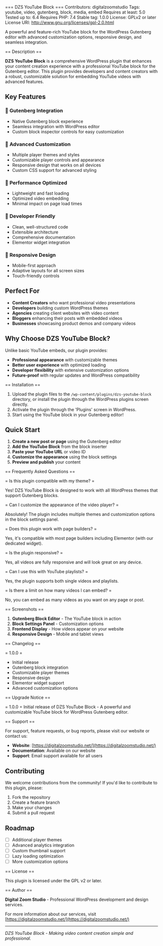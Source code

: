 === DZS YouTube Block ===
Contributors: digitalzoomstudio
Tags: youtube, video, gutenberg, block, media, embed
Requires at least: 5.0
Tested up to: 6.4
Requires PHP: 7.4
Stable tag: 1.0.0
License: GPLv2 or later
License URI: http://www.gnu.org/licenses/gpl-2.0.html

A powerful and feature-rich YouTube block for the WordPress Gutenberg editor with advanced customization options, responsive design, and seamless integration.

== Description ==

**DZS YouTube Block** is a comprehensive WordPress plugin that enhances your content creation experience with a professional YouTube block for the Gutenberg editor. This plugin provides developers and content creators with a robust, customizable solution for embedding YouTube videos with advanced features.

## Key Features

### 🎯 **Gutenberg Integration**
- Native Gutenberg block experience
- Seamless integration with WordPress editor
- Custom block inspector controls for easy customization

### 🎨 **Advanced Customization**
- Multiple player themes and styles
- Customizable player controls and appearance
- Responsive design that works on all devices
- Custom CSS support for advanced styling

### 🚀 **Performance Optimized**
- Lightweight and fast loading
- Optimized video embedding
- Minimal impact on page load times

### 🔧 **Developer Friendly**
- Clean, well-structured code
- Extensible architecture
- Comprehensive documentation
- Elementor widget integration

### 📱 **Responsive Design**
- Mobile-first approach
- Adaptive layouts for all screen sizes
- Touch-friendly controls

## Perfect For

- **Content Creators** who want professional video presentations
- **Developers** building custom WordPress themes
- **Agencies** creating client websites with video content
- **Bloggers** enhancing their posts with embedded videos
- **Businesses** showcasing product demos and company videos

## Why Choose DZS YouTube Block?

Unlike basic YouTube embeds, our plugin provides:
- **Professional appearance** with customizable themes
- **Better user experience** with optimized loading
- **Developer flexibility** with extensive customization options
- **Future-proof** with regular updates and WordPress compatibility

== Installation ==

1. Upload the plugin files to the `/wp-content/plugins/dzs-youtube-block` directory, or install the plugin through the WordPress plugins screen directly.
2. Activate the plugin through the 'Plugins' screen in WordPress.
3. Start using the YouTube block in your Gutenberg editor!

## Quick Start

1. **Create a new post or page** using the Gutenberg editor
2. **Add the YouTube Block** from the block inserter
3. **Paste your YouTube URL** or video ID
4. **Customize the appearance** using the block settings
5. **Preview and publish** your content

== Frequently Asked Questions ==

= Is this plugin compatible with my theme? =

Yes! DZS YouTube Block is designed to work with all WordPress themes that support Gutenberg blocks.

= Can I customize the appearance of the video player? =

Absolutely! The plugin includes multiple themes and customization options in the block settings panel.

= Does this plugin work with page builders? =

Yes, it's compatible with most page builders including Elementor (with our dedicated widget).

= Is the plugin responsive? =

Yes, all videos are fully responsive and will look great on any device.

= Can I use this with YouTube playlists? =

Yes, the plugin supports both single videos and playlists.

= Is there a limit on how many videos I can embed? =

No, you can embed as many videos as you want on any page or post.

== Screenshots ==

1. **Gutenberg Block Editor** - The YouTube block in action
2. **Block Settings Panel** - Customization options
3. **Frontend Display** - How videos appear on your website
4. **Responsive Design** - Mobile and tablet views

== Changelog ==

= 1.0.0 =
* Initial release
* Gutenberg block integration
* Customizable player themes
* Responsive design
* Elementor widget support
* Advanced customization options

== Upgrade Notice ==

= 1.0.0 =
Initial release of DZS YouTube Block - A powerful and customizable YouTube block for WordPress Gutenberg editor.

== Support ==

For support, feature requests, or bug reports, please visit our website or contact us:

- **Website**: [https://digitalzoomstudio.net/](https://digitalzoomstudio.net/)
- **Documentation**: Available on our website
- **Support**: Email support available for all users

## Contributing

We welcome contributions from the community! If you'd like to contribute to this plugin, please:

1. Fork the repository
2. Create a feature branch
3. Make your changes
4. Submit a pull request

## Roadmap

- [ ] Additional player themes
- [ ] Advanced analytics integration
- [ ] Custom thumbnail support
- [ ] Lazy loading optimization
- [ ] More customization options

== License ==

This plugin is licensed under the GPL v2 or later.

== Author ==

**Digital Zoom Studio** - Professional WordPress development and design services.

For more information about our services, visit [https://digitalzoomstudio.net/](https://digitalzoomstudio.net/)

---

*DZS YouTube Block - Making video content creation simple and professional.*
